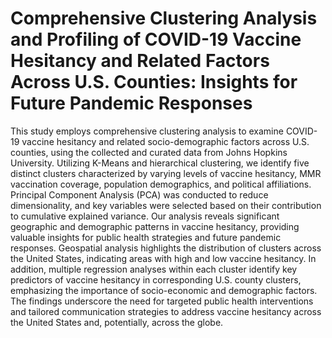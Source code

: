# Comprehensive Clustering Analysis and Profiling of COVID-19 Vaccine Hesitancy and Related Factors Across U.S. Counties: Insights for Future Pandemic Responses

This study employs comprehensive clustering analysis to examine COVID-19 vaccine hesitancy and related socio-demographic factors across U.S. counties, using the collected and curated data from Johns Hopkins University. Utilizing K-Means and hierarchical clustering, we identify five distinct clusters characterized by varying levels of vaccine hesitancy, MMR vaccination coverage, population demographics, and political affiliations. Principal Component Analysis (PCA) was conducted to reduce dimensionality, and key variables were selected based on their contribution to cumulative explained variance.  Our analysis reveals significant geographic and demographic patterns in vaccine hesitancy, providing valuable insights for public health strategies and future pandemic responses. Geospatial analysis highlights the distribution of clusters across the United States, indicating areas with high and low vaccine hesitancy. In addition, multiple regression analyses within each cluster identify key predictors of vaccine hesitancy in corresponding U.S. county clusters, emphasizing the importance of socio-economic and demographic factors. The findings underscore the need for targeted public health interventions and tailored communication strategies to address vaccine hesitancy across the United States and, potentially, across the globe.
